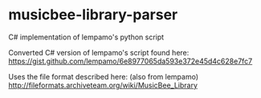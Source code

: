 # musicbee-library-parser
C# implementation of lempamo's python script

Converted C# version of lempamo's script found here:
https://gist.github.com/lempamo/6e8977065da593e372e45d4c628e7fc7

Uses the file format described here: (also from lempamo)
http://fileformats.archiveteam.org/wiki/MusicBee_Library
